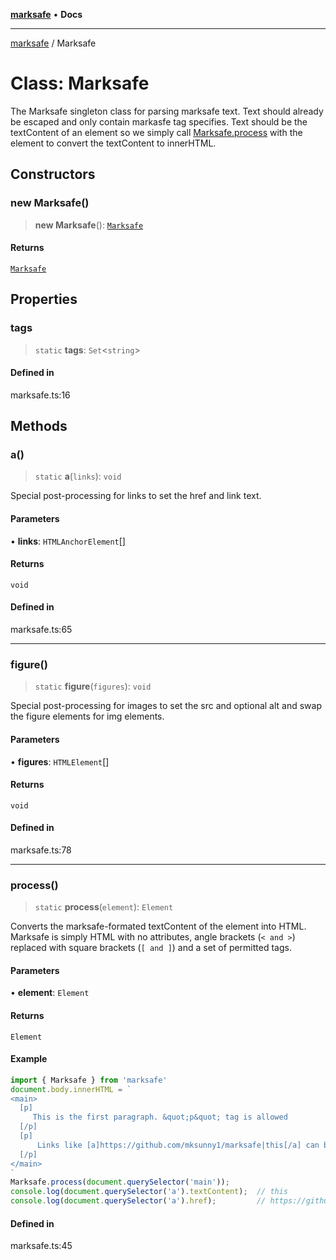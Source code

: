 [**marksafe**](../README.md) • **Docs**

***

[marksafe](../globals.md) / Marksafe

# Class: Marksafe

The Marksafe singleton class for parsing marksafe text. Text should already be escaped 
and only contain markasfe tag specifies. Text should be the textContent of an 
element so we simply call [Marksafe.process](Marksafe.md#process) with the element to convert the 
textContent to innerHTML.

## Constructors

### new Marksafe()

> **new Marksafe**(): [`Marksafe`](Marksafe.md)

#### Returns

[`Marksafe`](Marksafe.md)

## Properties

### tags

> `static` **tags**: `Set`\<`string`\>

#### Defined in

marksafe.ts:16

## Methods

### a()

> `static` **a**(`links`): `void`

Special post-processing for links to set the href and link text.

#### Parameters

• **links**: `HTMLAnchorElement`[]

#### Returns

`void`

#### Defined in

marksafe.ts:65

***

### figure()

> `static` **figure**(`figures`): `void`

Special post-processing for images to set the src and optional alt 
and swap the figure elements for img elements.

#### Parameters

• **figures**: `HTMLElement`[]

#### Returns

`void`

#### Defined in

marksafe.ts:78

***

### process()

> `static` **process**(`element`): `Element`

Converts the marksafe-formated textContent of the element into HTML. Marksafe is 
simply HTML with no attributes, angle brackets (`< and >`) replaced with square brackets 
(`[ and ]`) and a set of permitted tags.

#### Parameters

• **element**: `Element`

#### Returns

`Element`

#### Example

```ts
import { Marksafe } from 'marksafe'
document.body.innerHTML = `
<main>
  [p]
     This is the first paragraph. &quot;p&quot; tag is allowed
  [/p]
  [p]
      Links like [a]https://github.com/mksunny1/marksafe|this[/a] can be present.
  [/p]
</main>
`
Marksafe.process(document.querySelector('main'));
console.log(document.querySelector('a').textContent);  // this
console.log(document.querySelector('a').href);         // https://github.com/mksunny1/marksafe
```

#### Defined in

marksafe.ts:45
